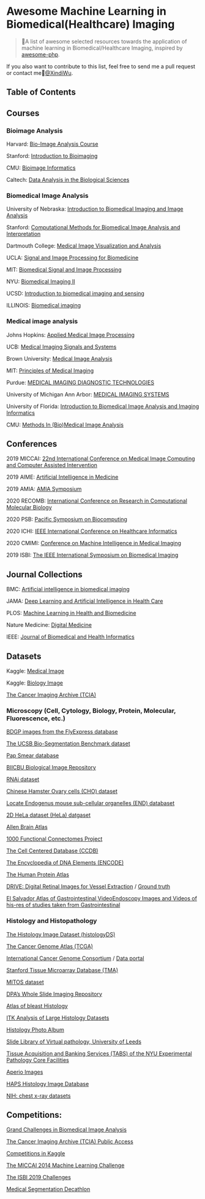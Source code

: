 # Awesome Machine Learning in Biomedical(Healthcare) Imaging
> 🌈A list of awesome selected resources towards the application of machine learning in Biomedical/Healthcare Imaging, inspired by [awesome-php](https://github.com/ziadoz/awesome-php).

If you also want to contribute to this list, feel free to send me a pull request or contact me🙌[@XindiWu](mailto:wuxindi0709@gmail.com).


## Table of Contents


## Courses

### Bioimage Analysis

Harvard: [Bio-Image Analysis Course](https://iccb.med.harvard.edu/bio-image-analysis-course)

Stanford: [Introduction to Bioimaging](https://web.stanford.edu/class/ee169/EE_169.html)

CMU: [Bioimage Informatics](https://www.andrew.cmu.edu/course/42-731/index.html)

Caltech: [Data Analysis in the Biological Sciences](http://bebi103.caltech.edu.s3-website-us-east-1.amazonaws.com/2018/)

### Biomedical Image Analysis

University of Nebraska: [Introduction to Biomedical Imaging and Image Analysis](https://www.unmc.edu/radiology/education/biomedical-imaging.html)

Stanford: [Computational Methods for Biomedical Image Analysis and Interpretation](https://canvas.stanford.edu/courses/98045)

Dartmouth College: [Medical Image Visualization and Analysis](https://engineering.dartmouth.edu/academics/courses/engg199-03)

UCLA: [Signal and Image Processing for Biomedicine](https://sa.ucla.edu/ro/Public/SOC/Results/ClassDetailterm_cd=16W&subj_area_cd=PBMED%20%20&crs_catlg_no=0209%20%20%20%20&class_id=825054200&class_no=%20001%20%20)

MIT: [Biomedical Signal and Image Processing](https://ocw.mit.edu/courses/health-sciences-and-technology/hst-582j-biomedical-signal-and-image-processing-spring-2007/index.htm)

NYU: [Biomedical Imaging II](http://bulletin.engineering.nyu.edu/preview_course_nopop.php?catoid=11&coid=27762)

UCSD: [Introduction to biomedical imaging and sensing](http://circuit.ucsd.edu/~zhaowei/ECE187/info.php)

ILLINOIS: [Biomedical imaging](https://ece.illinois.edu/academics/courses/profile/ECE380)

### Medical image analysis

Johns Hopkins: [Applied Medical Image Processing](https://ep.jhu.edu/programs-and-courses/585.703-applied-medical-image-processing)

UCB: [Medical Imaging Signals and Systems](https://www2.eecs.berkeley.edu/Courses/EEC261/)

Brown University: [Medical Image Analysis](http://vision.lems.brown.edu/content/engn-2500-medical-image-analysis)

MIT: [Principles of Medical Imaging](https://ocw.mit.edu/courses/nuclear-engineering/22-058-principles-of-medical-imaging-fall-2002/)

Purdue: [MEDICAL IMAGING DIAGNOSTIC TECHNOLOGIES](https://engineering.purdue.edu/ProEd/courses/medical-imaging-diagnostic-technologies)

University of Michigan Ann Arbor: [MEDICAL IMAGING SYSTEMS](https://bme.umich.edu/course/biomede-516/)

University of Florida: [Introduction to Biomedical Image Analysis and Imaging Informatics](https://www.bme.ufl.edu/labs/yang/pdf/Syllabus_Yang_BME6938-Revise.pdf)

CMU: [Methods In (Bio)Medical Image Analysis](https://www.cs.cmu.edu/~galeotti/methods_course/)






## Conferences

2019 MICCAI: [22nd International Conference on Medical Image Computing and Computer Assisted Intervention](https://www.miccai2019.org/)

2019 AIME: [Artificial Intelligence in Medicine](http://aime19.aimedicine.info/)

2019 AMIA: [AMIA Symposium](https://www.amia.org/amia2019)

2020 RECOMB: [International Conference on Research in Computational Molecular Biology](https://www.recomb2020.org/)

2020 PSB: [Pacific Symposium on Biocomputing](https://psb.stanford.edu/)

2020 ICHI: [IEEE International Conference on Healthcare Informatics](https://hs-heilbronn.de/ichi2020) 

2020 CMIMI: [Conference on Machine Intelligence in Medical Imaging](https://siim.org/page/2019cmimi) 

2019 ISBI: [The IEEE International Symposium on Biomedical Imaging](https://biomedicalimaging.org/2019/)

## Journal Collections

BMC: [Artificial intelligence in biomedical imaging](https://www.biomedcentral.com/collections/ai)

JAMA: [Deep Learning and Artificial Intelligence in Health Care](https://sites.jamanetwork.com/machine-learning/)

PLOS: [Machine Learning in Health and Biomedicine](https://collections.plos.org/mlforhealth)

Nature Medicine: [Digital Medicine](https://www.nature.com/collections/egjifhdcih)

IEEE: [Journal of Biomedical and Health Informatics](https://ieeexplore.ieee.org/xpl/topAccessedArticles.jsp?punumber=6221020)



## Datasets

Kaggle: [Medical Image](https://www.kaggle.com/datasets?search=Medical+image)

Kaggle: [Biology Image](https://www.kaggle.com/datasets?search=biology+image)

[The Cancer Imaging Archive (TCIA)](https://www.cancerimagingarchive.net/)

### Microscopy (Cell, Cytology, Biology, Protein, Molecular, Fluorescence, etc.)

[BDGP images from the FlyExpress database](www.flyexpress.net)

[The UCSB Bio-Segmentation Benchmark dataset](http://www.bioimage.ucsb.edu/research/biosegmentation)

[Pap Smear database](http://labs.fme.aegean.gr/decision/downloads)

[BIICBU Biological Image Repository](http://ome.grc.nia.nih.gov/iicbu2008/)

[RNAi dataset](http://ome.grc.nia.nih.gov/iicbu2008/rnai/index.html)

[Chinese Hamster Ovary cells (CHO) dataset](http://ome.grc.nia.nih.gov/iicbu2008/hela/index.html#cho)

[Locate Endogenus mouse sub-cellular organelles (END) databaset](http://locate.imb.uq.edu.au/)

[2D HeLa dataset (HeLa) datgaset](http://ome.grc.nia.nih.gov/iicbu2008/hela/index.html)

[Allen Brain Atlas](http://www.brain-map.org/)

[1000 Functional Connectomes Project](http://fcon_1000.projects.nitrc.org/)

[The Cell Centered Database (CCDB)]( http://ccdb.ucsd.edu/index.shtm)

[The Encyclopedia of DNA Elements (ENCODE)](http://genome.ucsc.edu/ENCODE/http://www.plosbiology.org/article/info:doi/10.1371/journal.pbio.1001046)

[The Human Protein Atlas](http://www.proteinatlas.org/)

[DRIVE: Digital Retinal Images for Vessel Extraction](http://www.isi.uu.nl/Research/Databases/DRIVE) / [Ground truth](http://www.cs.rug.nl/~imaging/databases/retina_database/retinalfeatures_database.html)

[El Salvador Atlas of Gastrointestinal VideoEndoscopy Images and Videos of his-res of studies taken from Gastrointestinal](http://www.gastrointestinalatlas.com)

### Histology and Histopathology

[The Histology Image Dataset (histologyDS)](http://www.informed.unal.edu.co/histologyDS)

[The Cancer Genome Atlas (TCGA)](http://cancergenome.nih.gov)

[International Cancer Genome Consortium](http://icgc.org) / [Data portal](http://dcc.icgc.org/)

[Stanford Tissue Microarray Database (TMA)](http://tma.im)

[MITOS dataset](http://ipal.cnrs.fr/ICPR2012/)

[DPA’s Whole Slide Imaging Repository](https://digitalpathologyassociation.org/whole-slide-imaging-repository)

[Atlas of bleast Histology](http://www.webmicroscope.net/atlases/breast/brcatlas_start.asp)

[ITK Analysis of Large Histology Datasets](http://www.na-mic.org/Wiki/index.php/ITK_Analysis_of_Large_Histology_Datasets)

[Histology Photo Album](http://www.histology-world.com/photoalbum/thumbnails.php?album=52)

[Slide Library of Virtual pathology, University of Leeds](http://www.virtualpathology.leeds.ac.uk/)

[Tissue Acquisition and Banking Services (TABS) of the NYU Experimental Pathology Core Facilities](http://pathology.med.nyu.edu/research/core-laboratories/tissue-banking)

[Aperio Images](http://images2.aperio.com/)

[HAPS Histology Image Database](http://hapshistology.wikifoundry.com/)

[NIH: chest x-ray datasets](https://nihcc.app.box.com/v/ChestXray-NIHCC)

## Competitions:

[Grand Challenges in Biomedical Image Analysis](https://grand-challenge.org/)

[The Cancer Imaging Archive (TCIA) Public Access](https://wiki.cancerimagingarchive.net/display/Public/Challenge+competitions)

[Competitions in Kaggle](https://www.kaggle.com/competitions?sortBy=relevance&group=general&search=medical&page=1&pageSize=20&turbolinks%5BrestorationIdentifier%5D=34d9733a-6ecc-4581-a23d-cc00703b91c8)  

[The MICCAI 2014 Machine Learning Challenge](https://competitions.codalab.org/competitions/1471)

[The ISBI 2019 Challenges](https://biomedicalimaging.org/2019/challenges/)

[Medical Segmentation Decathlon](http://medicaldecathlon.com/)




